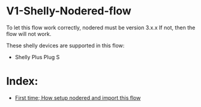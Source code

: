 # V1-Shelly-Nodered-flow

To let this flow work correctly, nodered must be version 3.x.x
If not, then the flow will not work.

These shelly devices are supported in this flow:
- Shelly Plus Plug S

# Index:
- <a href="assets/readme_first_file_upload/README_First_file_upload.md">First time; How setup nodered and import this flow</a>
